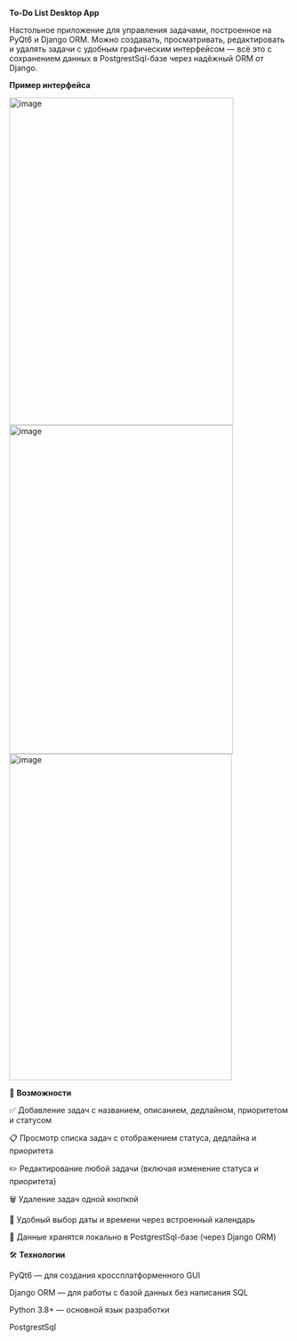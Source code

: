 **To-Do List Desktop App**

Настольное приложение для управления задачами, построенное на PyQt6 и Django ORM.
Можно создавать, просматривать, редактировать и удалять задачи с удобным графическим интерфейсом — всё это с сохранением данных в PostgrestSql-базе через надёжный ORM от Django.

**Пример интерфейса**

<img width="403" height="589" alt="image" src="https://github.com/user-attachments/assets/ee495163-f98f-4d7c-82f2-2ab77e2f78df" />
<img width="402" height="591" alt="image" src="https://github.com/user-attachments/assets/0f2c0a62-cf9c-447a-b1f9-2cc9535fe44b" />
<img width="400" height="587" alt="image" src="https://github.com/user-attachments/assets/09545ff6-f909-4035-b9be-75e97ef3fe18" />

🌟 **Возможности**

✅ Добавление задач с названием, описанием, дедлайном, приоритетом и статусом

📋 Просмотр списка задач с отображением статуса, дедлайна и приоритета

✏️ Редактирование любой задачи (включая изменение статуса и приоритета)

🗑️ Удаление задач одной кнопкой

📅 Удобный выбор даты и времени через встроенный календарь

💾 Данные хранятся локально в PostgrestSql-базе (через Django ORM)

🛠 **Технологии**

PyQt6 — для создания кроссплатформенного GUI

Django ORM — для работы с базой данных без написания SQL

Python 3.8+ — основной язык разработки

PostgrestSql

